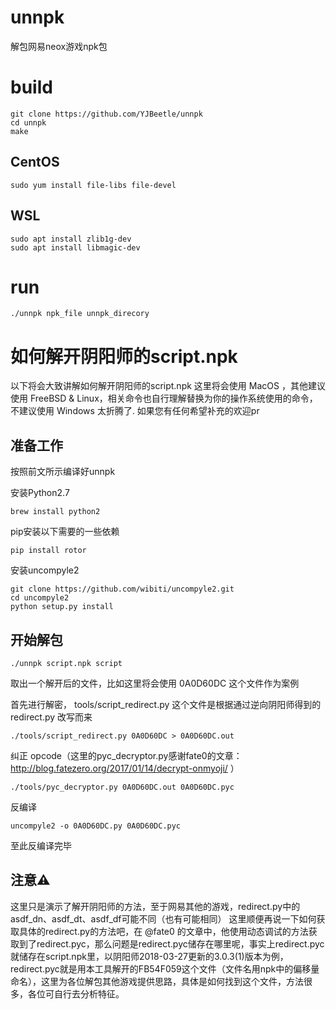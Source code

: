 # unnpk
解包网易neox游戏npk包

# build

```
git clone https://github.com/YJBeetle/unnpk
cd unnpk
make
```
## CentOS

```
sudo yum install file-libs file-devel
```

## WSL
```
sudo apt install zlib1g-dev
sudo apt install libmagic-dev
```

# run

```
./unnpk npk_file unnpk_direcory
```

# 如何解开阴阳师的script.npk

以下将会大致讲解如何解开阴阳师的script.npk
这里将会使用 MacOS ，其他建议使用 FreeBSD & Linux，相关命令也自行理解替换为你的操作系统使用的命令，不建议使用 Windows 太折腾了.
如果您有任何希望补充的欢迎pr

## 准备工作

按照前文所示编译好unnpk

安装Python2.7
```
brew install python2
```

pip安装以下需要的一些依赖
```
pip install rotor
```

安装uncompyle2
```
git clone https://github.com/wibiti/uncompyle2.git
cd uncompyle2
python setup.py install
```

## 开始解包

```
./unnpk script.npk script
```

取出一个解开后的文件，比如这里将会使用 0A0D60DC 这个文件作为案例

首先进行解密， tools/script_redirect.py 这个文件是根据通过逆向阴阳师得到的 redirect.py 改写而来

```
./tools/script_redirect.py 0A0D60DC > 0A0D60DC.out
```

纠正 opcode（这里的pyc_decryptor.py感谢fate0的文章： http://blog.fatezero.org/2017/01/14/decrypt-onmyoji/ ）

```
./tools/pyc_decryptor.py 0A0D60DC.out 0A0D60DC.pyc
```

反编译

```
uncompyle2 -o 0A0D60DC.py 0A0D60DC.pyc
```

至此反编译完毕

## 注意⚠️
这里只是演示了解开阴阳师的方法，至于网易其他的游戏，redirect.py中的asdf_dn、asdf_dt、asdf_df可能不同（也有可能相同）
这里顺便再说一下如何获取具体的redirect.py的方法吧，在 @fate0 的文章中，他使用动态调试的方法获取到了redirect.pyc，那么问题是redirect.pyc储存在哪里呢，事实上redirect.pyc就储存在script.npk里，以阴阳师2018-03-27更新的3.0.3(1)版本为例，redirect.pyc就是用本工具解开的FB54F059这个文件（文件名用npk中的偏移量命名），这里为各位解包其他游戏提供思路，具体是如何找到这个文件，方法很多，各位可自行去分析特征。

